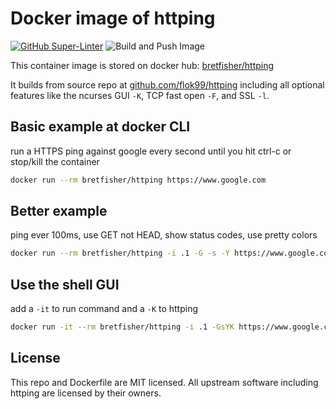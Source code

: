 # Docker image of httping

[![GitHub Super-Linter](https://github.com/bretfisher/httping-docker/workflows/Lint%20Code%20Base/badge.svg)](https://github.com/marketplace/actions/super-linter)
![Build and Push Image](https://github.com/bretfisher/httping-docker/actions/workflows/docker-build-and-push.yml/badge.svg?branch=main)

This container image is stored on docker hub: [bretfisher/httping](https://hub.docker.com/r/bretfisher/httping/)

It builds from source repo at [github.com/flok99/httping](https://github.com/flok99/httping) including all optional features
like the ncurses GUI `-K`, TCP fast open `-F`, and SSL `-l`.

## Basic example at docker CLI

run a HTTPS ping against google every second until you hit ctrl-c or stop/kill the container

```bash
docker run --rm bretfisher/httping https://www.google.com
```

## Better example

ping ever 100ms, use GET not HEAD, show status codes, use pretty colors

```bash
docker run --rm bretfisher/httping -i .1 -G -s -Y https://www.google.com
```

## Use the shell GUI

add a `-it` to run command and a `-K` to httping

```bash
docker run -it --rm bretfisher/httping -i .1 -GsYK https://www.google.com
```

## License

This repo and Dockerfile are MIT licensed. All upstream software including httping are licensed by their owners.

